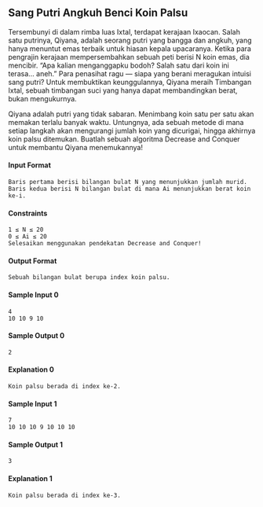 ## Sang Putri Angkuh Benci Koin Palsu
Tersembunyi di dalam rimba luas Ixtal, terdapat kerajaan Ixaocan. Salah satu putrinya, Qiyana, adalah seorang putri yang bangga dan angkuh, yang hanya menuntut emas terbaik untuk hiasan kepala upacaranya. Ketika para pengrajin kerajaan mempersembahkan sebuah peti berisi N koin emas, dia mencibir. “Apa kalian menganggapku bodoh? Salah satu dari koin ini terasa… aneh.” Para penasihat ragu — siapa yang berani meragukan intuisi sang putri? Untuk membuktikan keunggulannya, Qiyana meraih Timbangan Ixtal, sebuah timbangan suci yang hanya dapat membandingkan berat, bukan mengukurnya.

Qiyana adalah putri yang tidak sabaran. Menimbang koin satu per satu akan memakan terlalu banyak waktu. Untungnya, ada sebuah metode di mana setiap langkah akan mengurangi jumlah koin yang dicurigai, hingga akhirnya koin palsu ditemukan. Buatlah sebuah algoritma Decrease and Conquer untuk membantu Qiyana menemukannya!

#### Input Format
    Baris pertama berisi bilangan bulat N yang menunjukkan jumlah murid.
    Baris kedua berisi N bilangan bulat di mana Ai menunjukkan berat koin ke-i.

#### Constraints
    1 ≤ N ≤ 20
    0 ≤ Ai ≤ 20
    Selesaikan menggunakan pendekatan Decrease and Conquer!

#### Output Format
    Sebuah bilangan bulat berupa index koin palsu.

#### Sample Input 0
    4
    10 10 9 10

#### Sample Output 0
    2

#### Explanation 0
    Koin palsu berada di index ke-2.

#### Sample Input 1
    7
    10 10 10 9 10 10 10

#### Sample Output 1
    3

#### Explanation 1
    Koin palsu berada di index ke-3.